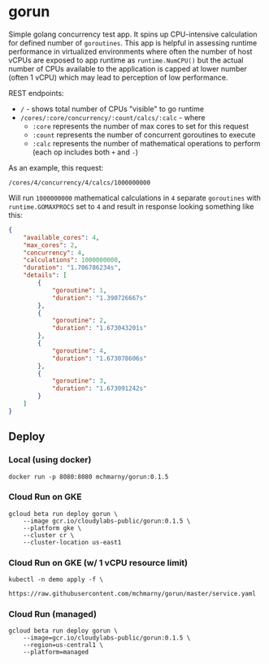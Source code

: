 # gorun

Simple golang concurrency test app. It spins up CPU-intensive calculation for defined number of `goroutines`. This app is helpful in assessing runtime performance in virtualized environments where often the number of host vCPUs are exposed to app runtime as `runtime.NumCPU()` but the actual number of CPUs available to the application is capped at lower number (often 1 vCPU) which may lead to perception of low performance.

REST endpoints:

* `/` - shows total number of CPUs "visible" to go runtime
* `/cores/:core/concurrency/:count/calcs/:calc` - where
  * `:core` represents the number of max cores to set for this request
  * `:count` represents the number of concurrent goroutines to execute
  * `:calc` represents the number of mathematical operations to perform (each op includes both `+` and `-`)

As an example, this request:

`/cores/4/concurrency/4/calcs/1000000000`

Will run `1000000000` mathematical calculations in `4` separate `goroutines` with `runtime.GOMAXPROCS` set to `4` and result in response looking something like this:

```json
{
    "available_cores": 4,
    "max_cores": 2,
    "concurrency": 4,
    "calculations": 1000000000,
    "duration": "1.706786234s",
    "details": [
        {
            "goroutine": 1,
            "duration": "1.390726667s"
        },
        {
            "goroutine": 2,
            "duration": "1.673043201s"
        },
        {
            "goroutine": 4,
            "duration": "1.673078606s"
        },
        {
            "goroutine": 3,
            "duration": "1.673091242s"
        }
    ]
}
```

## Deploy

### Local (using docker)

```shell
docker run -p 8080:8080 mchmarny/gorun:0.1.5
```

### Cloud Run on GKE

```shell
gcloud beta run deploy gorun \
    --image gcr.io/cloudylabs-public/gorun:0.1.5 \
    --platform gke \
    --cluster cr \
    --cluster-location us-east1
```

### Cloud Run on GKE (w/ 1 vCPU resource limit)

```shell
kubectl -n demo apply -f \
    https://raw.githubusercontent.com/mchmarny/gorun/master/service.yaml
```

### Cloud Run (managed)

```shell
gcloud beta run deploy gorun \
    --image=gcr.io/cloudylabs-public/gorun:0.1.5 \
    --region=us-central1 \
    --platform=managed
```


